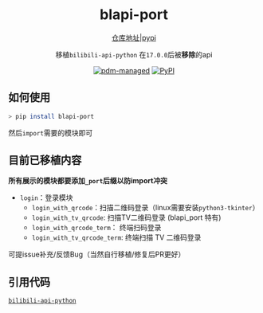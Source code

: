 <div align="center">

# blapi-port

[仓库地址](https://github.com/luyanci/blapi-port)|[pypi](https://pypi.org/project/blapi-port)

 移植`bilibili-api-python` 在`17.0.0`后被**移除**的api

[![pdm-managed](https://img.shields.io/endpoint?url=https%3A%2F%2Fcdn.jsdelivr.net%2Fgh%2Fpdm-project%2F.github%2Fbadge.json)](https://pdm-project.org)
[![PyPI](https://img.shields.io/pypi/v/blapi-port?logo=python&logoColor=%23cccccc)](https://pypi.org/project/blapi-port)

</div>

## 如何使用

```bash
> pip install blapi-port
```

然后`import`需要的模块即可

## 目前已移植内容

**所有展示的模块都要添加`_port`后缀以防import冲突**

 - `login`：登录模块
    - `login_with_qrcode`：扫描二维码登录（linux需要安装`python3-tkinter`）
    - `login_with_tv_qrcode`: 扫描TV二维码登录 (blapi_port 特有)
    - `login_with_qrcode_term`： 终端扫码登录
    - `login_with_tv_qrcode_term`: 终端扫描 TV 二维码登录

可提issue补充/反馈Bug（当然自行移植/修复后PR更好）

## 引用代码

[`bilibili-api-python`](https://github.com/Nemo2011/bilibili-api)
